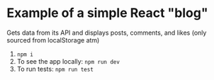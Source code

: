 # Example of a simple React "blog"

Gets data from its API and displays posts, comments, and likes (only sourced from localStorage atm)

1. `npm i`
1. To see the app locally: `npm run dev`
1. To run tests: `npm run test`

